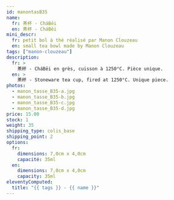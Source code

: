 ```yaml
---
id: manontasB35
name:
  fr: 茶杯 - CháBēi
  en: 茶杯 - CháBēi
mini_descr:
  fr: petit bol à thé réalisé par Manon Clouzeau
  en: small tea bowl made by Manon Clouzeau
tags: ["manon-clouzeau"]
description:
  fr: >
    茶杯 - CháBēi en grès, cuisson à 1250°C. Pièce unique.
  en: >
    茶杯 - Stoneware tea cup, fired at 1250°C. Unique piece.
photos:
  - manon_tasse_B35-a.jpg
  - manon_tasse_B35-b.jpg
  - manon_tasse_B35-c.jpg
  - manon_tasse_B35-d.jpg
price: 15.00
stock: 1
weight: 35
shipping_type: colis_base
shipping_point: 2
options:
  fr:
    dimensions: 7,0cm x 4,0cm
    capacité: 35ml
  en:
    dimensions: 7,0cm x 4,0cm
    capacity: 35ml
eleventyComputed:
  title: "{{ tags }} - {{ name }}"
---
```

